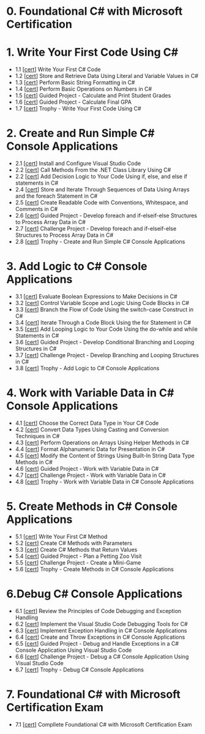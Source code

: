 # 0. Foundational C# with Microsoft Certification
# 1. Write Your First Code Using C#
- 1.1 [[cert](https://learn.microsoft.com/en-us/users/tonyphung-1698/achievements/qsqf6t3e)] Write Your First C# Code
- 1.2 [[cert](https://learn.microsoft.com/en-us/users/tonyphung-1698/achievements/fmfggefx)] Store and Retrieve Data Using Literal and Variable Values in C#
- 1.3 [[cert](https://learn.microsoft.com/en-us/users/tonyphung-1698/achievements/yey9efwr)] Perform Basic String Formatting in C#
- 1.4 [[cert](https://learn.microsoft.com/en-us/users/tonyphung-1698/achievements/pgk6kjl4)] Perform Basic Operations on Numbers in C#
- 1.5 [[cert](https://learn.microsoft.com/en-us/users/tonyphung-1698/achievements/378znjkh)] Guided Project - Calculate and Print Student Grades
- 1.6 [[cert]()] Guided Project - Calculate Final GPA
- 1.7 [[cert]()] Trophy - Write Your First Code Using C#

# 2. Create and Run Simple C# Console Applications
- 2.1 [[cert]()] Install and Configure Visual Studio Code
- 2.2 [[cert]()] Call Methods From the .NET Class Library Using C#
- 2.2 [[cert]()] Add Decision Logic to Your Code Using if, else, and else if statements in C#
- 2.4 [[cert]()] Store and Iterate Through Sequences of Data Using Arrays and the foreach Statement in C#
- 2.5 [[cert]()] Create Readable Code with Conventions, Whitespace, and Comments in C#
- 2.6 [[cert]()] Guided Project - Develop foreach and if-elseif-else Structures to Process Array Data in C#
- 2.7 [[cert]()] Challenge Project - Develop foreach and if-elseif-else Structures to Process Array Data in C#
- 2.8 [[cert]()] Trophy - Create and Run Simple C# Console Applications

# 3. Add Logic to C# Console Applications
- 3.1 [[cert]()] Evaluate Boolean Expressions to Make Decisions in C#
- 3.2 [[cert]()] Control Variable Scope and Logic Using Code Blocks in C#
- 3.3 [[cert]()] Branch the Flow of Code Using the switch-case Construct in C#
- 3.4 [[cert]()] Iterate Through a Code Block Using the for Statement in C#
- 3.5 [[cert]()] Add Looping Logic to Your Code Using the do-while and while Statements in C#
- 3.6 [[cert]()] Guided Project - Develop Conditional Branching and Looping Structures in C#
- 3.7 [[cert]()] Challenge Project - Develop Branching and Looping Structures in C#
- 3.8 [[cert]()] Trophy - Add Logic to C# Console Applications

# 4. Work with Variable Data in C# Console Applications
- 4.1 [[cert]()] Choose the Correct Data Type in Your C# Code
- 4.2 [[cert]()] Convert Data Types Using Casting and Conversion Techniques in C#
- 4.3 [[cert]()] Perform Operations on Arrays Using Helper Methods in C#
- 4.4 [[cert]()] Format Alphanumeric Data for Presentation in C#
- 4.5 [[cert]()] Modify the Content of Strings Using Built-In String Data Type Methods in C#
- 4.6 [[cert]()] Guided Project - Work with Variable Data in C#
- 4.7 [[cert]()] Challenge Project - Work with Variable Data in C#
- 4.8 [[cert]()] Trophy - Work with Variable Data in C# Console Applications

# 5. Create Methods in C# Console Applications
- 5.1 [[cert]()] Write Your First C# Method
- 5.2 [[cert]()] Create C# Methods with Parameters
- 5.3 [[cert]()] Create C# Methods that Return Values
- 5.4 [[cert]()] Guided Project - Plan a Petting Zoo Visit
- 5.5 [[cert]()] Challenge Project - Create a Mini-Game
- 5.6 [[cert]()] Trophy - Create Methods in C# Console Applications

# 6.Debug C# Console Applications
- 6.1 [[cert]()] Review the Principles of Code Debugging and Exception Handling
- 6.2 [[cert]()] Implement the Visual Studio Code Debugging Tools for C#
- 6.3 [[cert]()] Implement Exception Handling in C# Console Applications
- 6.4 [[cert]()] Create and Throw Exceptions in C# Console Applications
- 6.5 [[cert]()] Guided Project - Debug and Handle Exceptions in a C# Console Application Using Visual Studio Code
- 6.6 [[cert]()] Challenge Project - Debug a C# Console Application Using Visual Studio Code
- 6.7 [[cert]()] Trophy - Debug C# Console Applications

# 7. Foundational C# with Microsoft Certification Exam
- 7.1 [[cert]()] Compllete Foundational C# with Microsoft Certification Exam

